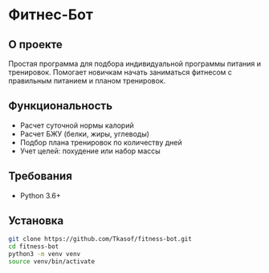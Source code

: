 # Фитнес-Бот

## О проекте
Простая программа для подбора индивидуальной программы питания и тренировок. Помогает новичкам начать заниматься фитнесом с правильным питанием и планом тренировок.

## Функциональность
- Расчет суточной нормы калорий
- Расчет БЖУ (белки, жиры, углеводы)
- Подбор плана тренировок по количеству дней
- Учет целей: похудение или набор массы

## Требования
- Python 3.6+

## Установка
```bash
git clone https://github.com/Tkasof/fitness-bot.git
cd fitness-bot
python3 -m venv venv
source venv/bin/activate
